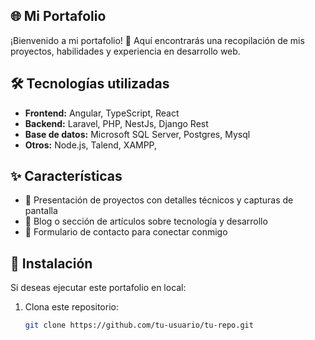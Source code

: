 ## 🌐 Mi Portafolio  

¡Bienvenido a mi portafolio! 🚀 Aquí encontrarás una recopilación de mis proyectos, habilidades y experiencia en desarrollo web.  

## 🛠️ Tecnologías utilizadas  
- **Frontend:** Angular, TypeScript, React  
- **Backend:** Laravel, PHP, NestJs, Django Rest  
- **Base de datos:** Microsoft SQL Server, Postgres, Mysql  
- **Otros:** Node.js, Talend, XAMPP,   

## ✨ Características  
- 📌 Presentación de proyectos con detalles técnicos y capturas de pantalla  
- 📝 Blog o sección de artículos sobre tecnología y desarrollo  
- 📩 Formulario de contacto para conectar conmigo  

## 📂 Instalación  
Si deseas ejecutar este portafolio en local:  

1. Clona este repositorio:  
   ```bash
   git clone https://github.com/tu-usuario/tu-repo.git

